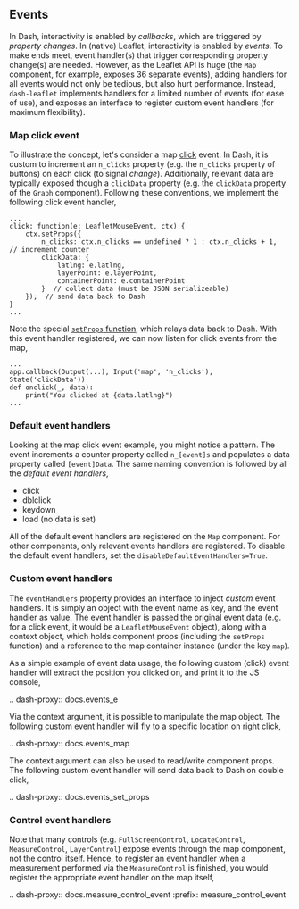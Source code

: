 ## Events

In Dash, interactivity is enabled by *callbacks*, which are triggered by *property changes*. In (native) Leaflet, interactivity is enabled by *events*. To make ends meet, event handler(s) that trigger corresponding property change(s) are needed. However, as the Leaflet API is huge (the `Map` component, for example, exposes 36 separate events), adding handlers for all events would not only be tedious, but also hurt performance. Instead, `dash-leaflet` implements handlers for a limited number of events (for ease of use), and exposes an interface to register custom event handlers (for maximum flexibility).

### Map click event

To illustrate the concept, let's consider a map [click](https://leafletjs.com/reference.html#map-click) event. In Dash, it is custom to increment an `n_clicks` property (e.g. the `n_clicks` property of buttons) on each click (to signal _change_). Additionally, relevant data are typically exposed though a `clickData` property (e.g. the `clickData` property of the `Graph` component). Following these conventions, we implement the following click event handler,

    ...
    click: function(e: LeafletMouseEvent, ctx) {
        ctx.setProps({
            n_clicks: ctx.n_clicks == undefined ? 1 : ctx.n_clicks + 1,  // increment counter
            clickData: {
                latlng: e.latlng,
                layerPoint: e.layerPoint,
                containerPoint: e.containerPoint
            }  // collect data (must be JSON serializeable)
        });  // send data back to Dash
    }
    ...

Note the special [`setProps` function](https://dash.plotly.com/react-for-python-developers), which relays data back to Dash. With this event handler registered, we can now listen for click events from the map,

    ...
    app.callback(Output(...), Input('map', 'n_clicks'), State('clickData'))
    def onclick(_, data):
        print("You clicked at {data.latlng}")
    ...

### Default event handlers

Looking at the map click event example, you might notice a pattern. The event increments a counter property called `n_[event]s` and populates a data property called `[event]Data`. The same naming convention is followed by all the _default event handlers_,

* click
* dblclick
* keydown
* load (no data is set)

All of the default event handlers are registered on the `Map` component. For other components, only relevant events handlers are registered. To disable the default event handlers, set the `disableDefaultEventHandlers=True`.

### Custom event handlers

The `eventHandlers` property provides an interface to inject _custom_ event handlers. It is simply an object with the event name as key, and the event handler as value. The event handler is passed the original event data (e.g. for a click event, it would be a `LeafletMouseEvent` object), along with a context object, which holds component props (including the `setProps` function) and a reference to the map container instance (under the key `map`).

As a simple example of event data usage, the following custom (click) event handler will extract the position you clicked on, and print it to the JS console,

.. dash-proxy:: docs.events_e

Via the context argument, it is possible to manipulate the map object. The following custom event handler will fly to a specific location on right click,

.. dash-proxy:: docs.events_map

The context argument can also be used to read/write component props. The following custom event handler will send data back to Dash on double click,

.. dash-proxy:: docs.events_set_props

### Control event handlers

Note that many controls (e.g. `FullScreenControl`, `LocateControl`, `MeasureControl`, `LayerControl`) expose events through the map component, not the control itself. Hence, to register an event handler when a measurement performed via the `MeasureControl` is finished, you would register the appropriate event handler on the map itself,

.. dash-proxy:: docs.measure_control_event
   :prefix: measure_control_event
